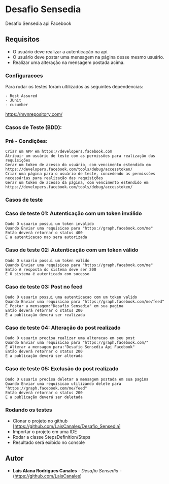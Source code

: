 # Desafio Sensedia

Desafio Sensedia api Facebook


## Requisitos

 - O usuário deve realizar a autenticação na api.
 - O usuário deve postar uma mensagem na página desse mesmo usuário.
 - Realizar uma alteração na mensagem postada acima.

### Configuracoes
Para rodar os testes foram ultilizados as seguintes dependencias:

    - Rest Assured
    - JUnit
    - cucumber

https://mvnrepository.com/


### Casos de Teste (BDD):

### Pré - Condições:
    Criar um APP em https://developers.facebook.com
    Atribuir um usuário de teste com as permissões para realização das requisições
    Gerar um token de acesso do usuário, com vencimento estendido em https://developers.facebook.com/tools/debug/accesstoken/
    Criar uma página para o usuário de teste, concedendo as permissões necessárias para realização das requisições
    Gerar um token de acesso da página, com vencimento estendido em https://developers.facebook.com/tools/debug/accesstoken/


### Casos de teste

### Caso de teste 01: Autenticação com um token inválido
    Dado O usuario possui um token invalido
    Quando Enviar uma requisicao para "https://graph.facebook.com/me"
    Então deverá retornar o status 400
    E a autenticacao nao sera autorizada
	
### Caso de teste 02: Autenticação com um token válido
    Dado O usuario possui um token valido
    Quando Enviar uma requisicao para "https://graph.facebook.com/me"
    Então A resposta do sistema deve ser 200
    E O sistema é autenticado com sucesso

### Caso de teste 03: Post no feed
    Dado O usuario possui uma autenticacao com um token valido
    Quando Enviar uma requisicao para "https://graph.facebook.com/me/feed"
    E Postar a mensagem:"Desafio Sensedia" em sua pagina
    Então deverá retornar o status 200
    E a publicação deverá ser realizada


### Caso de teste 04: Alteração do post realizado
    Dado O usuario precisa realizar uma alteracao em seu post
    Quando Enviar uma requisicao para "https://graph.facebook.com/"
    E Alterar a mensagem para:"Desafio Sensedia Api Facebook"
    Então deverá retornar o status 200
    E a publicação deverá ser alterada

### Caso de teste 05: Exclusão do post realizado
    Dado O usuario precisa deletar a mensagem postada em sua pagina
    Quando Enviar uma requisicao utilizando delete para "https://graph.facebook.com/me/feed"
    Então deverá retornar o status 200
    E a publicação deverá ser deletada


### Rodando os testes

- Clonar o projeto no github [https://github.com/LaisCanales/Desafio_Sensedia]
- Importar o projeto em uma IDE
- Rodar a classe StepsDefinition/Steps
- Resultado será exibido no console



## Autor

* **Lais Alana Rodrigues Canales** - *Desafio Sensedia* - (https://github.com/LaisCanales)

